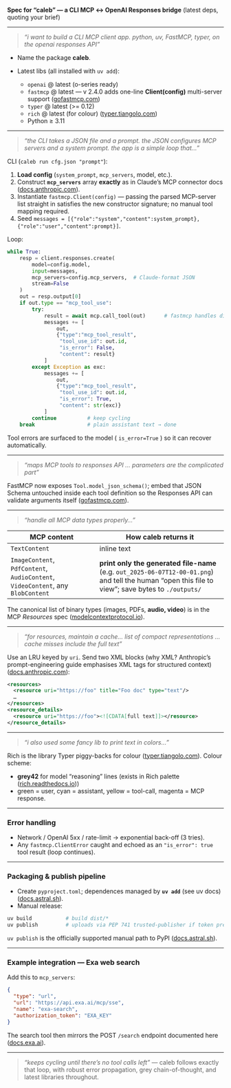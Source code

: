 **Spec for “caleb” — a CLI MCP ↔ OpenAI Responses bridge**
(latest deps, quoting your brief)

---

> *“i want to build a CLI MCP client app. python, uv, FastMCP, typer, on the openai responses API”*

* Name the package **caleb**.
* Latest libs (all installed with `uv add`):

  * `openai` @ latest (o-series ready)
  * `fastmcp` @ latest — v 2.4.0 adds one-line **Client(config)** multi-server support ([gofastmcp.com][1])
  * `typer` @ latest (>= 0.12)
  * `rich` @ latest (for colour) ([typer.tiangolo.com][2])
  * Python ≥ 3.11

---

> *“the CLI takes a JSON file and a prompt. the JSON configures MCP servers and a system prompt. the app is a simple loop that…”*

CLI (`caleb run cfg.json "prompt"`):

1. **Load config** (`system_prompt`, `mcp_servers`, model, etc.).
2. Construct **`mcp_servers`** array **exactly** as in Claude’s MCP connector docs ([docs.anthropic.com][3]).
3. Instantiate `fastmcp.Client(config)` — passing the parsed MCP-server list straight in satisfies the new constructor signature; no manual tool mapping required.
4. Seed `messages = [{"role":"system","content":system_prompt}, {"role":"user","content":prompt}]`.

Loop:

```python
while True:
    resp = client.responses.create(
        model=config.model,
        input=messages,
        mcp_servers=config.mcp_servers,  # Claude-format JSON
        stream=False
    )
    out = resp.output[0]
    if out.type == "mcp_tool_use":
        try:
            result = await mcp.call_tool(out)      # fastmcp handles dispatch
            messages += [
                out,
                {"type":"mcp_tool_result",
                 "tool_use_id": out.id,
                 "is_error": False,
                 "content": result}
            ]
        except Exception as exc:
            messages += [
                out,
                {"type":"mcp_tool_result",
                 "tool_use_id": out.id,
                 "is_error": True,
                 "content": str(exc)}
            ]
        continue          # keep cycling
    break                 # plain assistant text → done
```

Tool errors are surfaced to the model ( `is_error=True` ) so it can recover automatically.

---

> *“maps MCP tools to responses API … parameters are the complicated part”*

FastMCP now exposes `Tool.model_json_schema()`; embed that JSON Schema untouched inside each tool definition so the Responses API can validate arguments itself ([gofastmcp.com][1]).

---

> *“handle all MCP data types properly…”*

| MCP content                                                                     | How **caleb** returns it                                                                                                                            |
| ------------------------------------------------------------------------------- | --------------------------------------------------------------------------------------------------------------------------------------------------- |
| `TextContent`                                                                   | inline text                                                                                                                                         |
| `ImageContent`, `PdfContent`, `AudioContent`, `VideoContent`, any `BlobContent` | **print only the generated file-name** (e.g. `out_2025-06-07T12-00-01.png`) and tell the human “open this file to view”; save bytes to `./outputs/` |

The canonical list of binary types (images, PDFs, **audio, video**) is in the MCP *Resources* spec ([modelcontextprotocol.io][4]).

---

> *“for resources, maintain a cache… list of compact representations … cache misses include the full text”*

Use an LRU keyed by `uri`.
Send two XML blocks (why XML? Anthropic’s prompt-engineering guide emphasises XML tags for structured context) ([docs.anthropic.com][5]):

```xml
<resources>
  <resource uri="https://foo" title="Foo doc" type="text"/>
  …
</resources>
<resource_details>
  <resource uri="https://foo"><![CDATA[full text]]></resource>
</resource_details>
```

---

> *“i also used some fancy lib to print text in colors…”*

Rich is the library Typer piggy-backs for colour ([typer.tiangolo.com][2]).
Colour scheme:

* **grey42** for model “reasoning” lines (exists in Rich palette ([rich.readthedocs.io][6]))
* green = user, cyan = assistant, yellow = tool-call, magenta = MCP response.

---

### Error handling

* Network / OpenAI 5xx / rate-limit → exponential back-off (3 tries).
* Any `fastmcp.ClientError` caught and echoed as an `"is_error": true` tool result (loop continues).

---

### Packaging & publish pipeline

* Create `pyproject.toml`; dependences managed by **`uv add`** (see uv docs) ([docs.astral.sh][7]).
* Manual release:

```bash
uv build           # build dist/*
uv publish         # uploads via PEP 741 trusted-publisher if token present
```

`uv publish` is the officially supported manual path to PyPI ([docs.astral.sh][8]).

---

### Example integration — Exa web search

Add this to `mcp_servers`:

```json
{
  "type": "url",
  "url": "https://api.exa.ai/mcp/sse",
  "name": "exa-search",
  "authorization_token": "EXA_KEY"
}
```

The search tool then mirrors the POST `/search` endpoint documented here ([docs.exa.ai][9]).

---

> *“keeps cycling until there’s no tool calls left”* — caleb follows exactly that loop, with robust error propagation, grey chain-of-thought, and latest libraries throughout.

[1]: https://gofastmcp.com/clients/client "Client Overview - FastMCP"
[2]: https://typer.tiangolo.com/tutorial/printing/?utm_source=chatgpt.com "Printing and Colors - Typer"
[3]: https://docs.anthropic.com/en/docs/agents-and-tools/mcp-connector "MCP connector - Anthropic"
[4]: https://modelcontextprotocol.io/docs/concepts/resources "Resources - Model Context Protocol"
[5]: https://docs.anthropic.com/en/docs/build-with-claude/prompt-engineering/use-xml-tags?utm_source=chatgpt.com "Use XML tags to structure your prompts - Anthropic API"
[6]: https://rich.readthedocs.io/en/stable/appendix/colors.html?utm_source=chatgpt.com "Standard Colors — Rich 13.6.0 documentation"
[7]: https://docs.astral.sh/uv/guides/projects/?utm_source=chatgpt.com "Working on projects | uv - Astral Docs"
[8]: https://docs.astral.sh/uv/guides/package/ "Building and publishing a package | uv"
[9]: https://docs.exa.ai/reference/search "Search - Exa"
